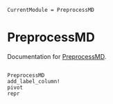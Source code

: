 ```@meta
CurrentModule = PreprocessMD
```

# PreprocessMD

Documentation for [PreprocessMD](https://github.com/bcbi/PreprocessMD.jl).

```@contents
```

```@docs
PreprocessMD
add_label_column!
pivot
repr
```

```@index
```
